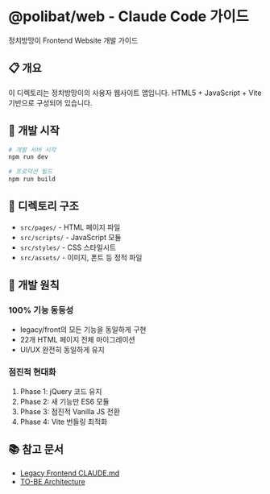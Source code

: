 # @polibat/web - Claude Code 가이드

정치방망이 Frontend Website 개발 가이드

## 📋 개요

이 디렉토리는 정치방망이의 사용자 웹사이트 앱입니다.
HTML5 + JavaScript + Vite 기반으로 구성되어 있습니다.

## 🚀 개발 시작

```bash
# 개발 서버 시작
npm run dev

# 프로덕션 빌드
npm run build
```

## 📁 디렉토리 구조

- `src/pages/` - HTML 페이지 파일
- `src/scripts/` - JavaScript 모듈
- `src/styles/` - CSS 스타일시트
- `src/assets/` - 이미지, 폰트 등 정적 파일

## 🎯 개발 원칙

### 100% 기능 동등성
- legacy/front의 모든 기능을 동일하게 구현
- 22개 HTML 페이지 전체 마이그레이션
- UI/UX 완전히 동일하게 유지

### 점진적 현대화
1. Phase 1: jQuery 코드 유지
2. Phase 2: 새 기능만 ES6 모듈
3. Phase 3: 점진적 Vanilla JS 전환
4. Phase 4: Vite 번들링 최적화

## 📚 참고 문서

- [Legacy Frontend CLAUDE.md](../../legacy/front/CLAUDE.md)
- [TO-BE Architecture](../../TO-BE-ARCHITECTURE.md)
